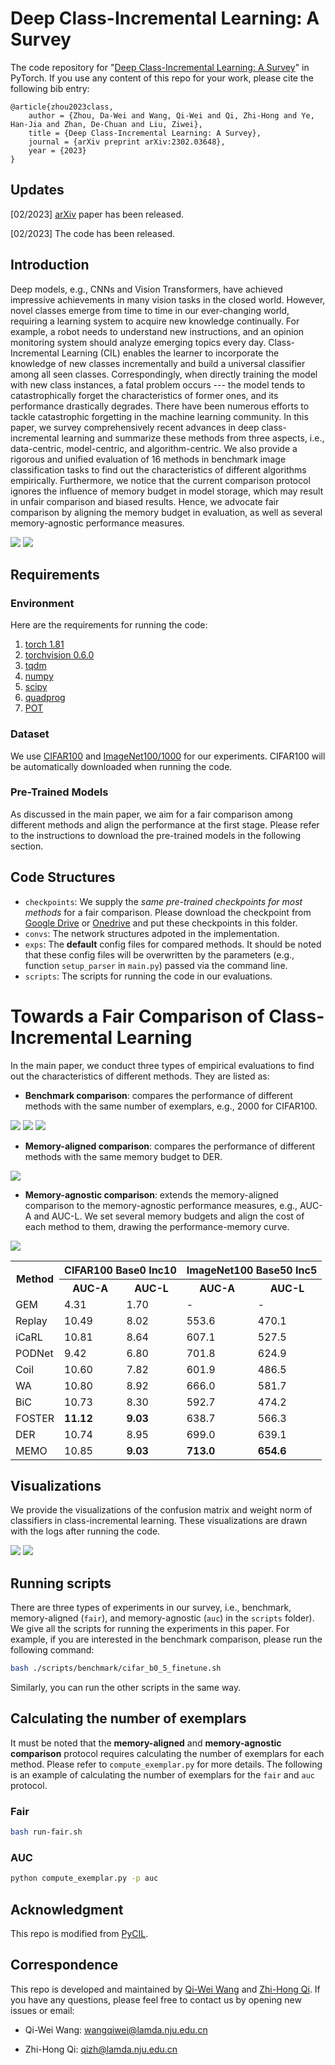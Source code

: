 # Deep Class-Incremental Learning: A Survey

The code repository for "[Deep Class-Incremental Learning: A Survey](http://arxiv.org/abs/2302.03648)" in PyTorch. If you use any content of this repo for your work, please cite the following bib entry: 

	@article{zhou2023class,
  	    author = {Zhou, Da-Wei and Wang, Qi-Wei and Qi, Zhi-Hong and Ye, Han-Jia and Zhan, De-Chuan and Liu, Ziwei},
 	    title = {Deep Class-Incremental Learning: A Survey},
	    journal = {arXiv preprint arXiv:2302.03648},
	    year = {2023}
 	}





## Updates

[02/2023] [arXiv](https://arxiv.org/abs/2302.03648) paper has been released.

[02/2023] The code has been released.



## Introduction
Deep models, e.g., CNNs and Vision Transformers, have achieved impressive achievements in many vision tasks in the closed world. However, novel classes emerge from time to time in our ever-changing world, requiring a learning system to acquire new knowledge continually. For example, a robot needs to understand new instructions, and an opinion monitoring system should analyze emerging topics every day. Class-Incremental Learning (CIL) enables the learner to incorporate the knowledge of new classes incrementally and build a universal classifier among all seen classes. Correspondingly, when directly training the model with new class instances, a fatal problem occurs --- the model tends to catastrophically forget the characteristics of former ones, and its performance drastically degrades. There have been numerous efforts to tackle catastrophic forgetting in the machine learning community. 
In this paper, we survey comprehensively recent advances in deep class-incremental learning and summarize these methods from three aspects, i.e., data-centric, model-centric, and algorithm-centric. We also provide a rigorous and unified evaluation of 16 methods in benchmark image classification tasks to find out the characteristics of different algorithms empirically. Furthermore, we notice that the current comparison protocol ignores the influence of memory budget in model storage, which may result in unfair comparison and biased results. Hence, we advocate fair comparison by aligning the memory budget in evaluation, as well as several memory-agnostic performance measures. 

<img src="resources/taxonomy_fig.png">


<img src="resources/roadmap.png">


## Requirements

### Environment
Here are the requirements for running the code:
1. [torch 1.81](https://github.com/pytorch/pytorch)
2. [torchvision 0.6.0](https://github.com/pytorch/vision)
3. [tqdm](https://github.com/tqdm/tqdm)
4. [numpy](https://github.com/numpy/numpy)
5. [scipy](https://github.com/scipy/scipy)
6. [quadprog](https://github.com/quadprog/quadprog)
7. [POT](https://github.com/PythonOT/POT)

### Dataset
We use [CIFAR100](https://www.cs.toronto.edu/~kriz/cifar.html) and [ImageNet100/1000](https://www.image-net.org/) for our experiments. CIFAR100 will be automatically downloaded when running the code. 

### Pre-Trained Models
As discussed in the main paper, we aim for a fair comparison among different methods and align the performance at the first stage. Please refer to the instructions to download the pre-trained models in the following section.


## Code Structures

- `checkpoints`: We supply the *same pre-trained checkpoints for most methods* for a fair comparison. Please download the checkpoint from [Google Drive](https://drive.google.com/drive/folders/1FLgnMkNuQyRLjYJ5Khnj370LtfYExZhm?usp=sharing) or [Onedrive](https://entuedu-my.sharepoint.com/:f:/g/personal/n2207876b_e_ntu_edu_sg/EhXYBtaQRbtKhFRaCJ6IgfEBykAUKDDynkfXMULBqYMnKA?e=rjz1sd) and put these checkpoints in this folder.
- `convs`: The network structures adpoted in the implementation.
- `exps`: The **default** config files for compared methods. It should be noted that these config files will be overwritten by the parameters (e.g., function `setup_parser` in `main.py`) passed via the command line.
- `scripts`: The scripts for running the code in our evaluations.



# Towards a Fair Comparison of Class-Incremental Learning

In the main paper, we conduct three types of empirical evaluations to find out the characteristics of different methods. They are listed as:

- **Benchmark comparison**: compares the performance of different methods with the same number of exemplars, e.g., 2000 for CIFAR100.

<img src="resources/cifar.png">

<img src="resources/imagenet100.png">

<img src="resources/imagenet1000.png">

- **Memory-aligned comparison**: compares the performance of different methods with the same memory budget to DER.

<img src="resources/memory-aligned.png">

- **Memory-agnostic comparison**: extends the memory-aligned comparison to the memory-agnostic performance measures, e.g., AUC-A and AUC-L. We set several memory budgets and align the cost of each method to them, drawing the performance-memory curve.

<img src="resources/AUC.png">



    
<table>
<tr>
	<th rowspan="2" colspan="1"> Method </th>
<th scope="col" colspan="2">CIFAR100 Base0 Inc10</th>
<th scope="col" colspan="2">ImageNet100 Base50 Inc5</th>
    </tr>
    <tr>
        <th scope="col" colspan="1">AUC-A</th>
<th scope="col" colspan="1">AUC-L</th>
<th scope="col" colspan="1">AUC-A</th>
<th scope="col" colspan="1">AUC-L</th>
    </tr>
    <tr>
        <td>GEM</td>
        <td>4.31</td>
        <td>1.70</td>
        <td>-</td>
        <td>-</td>
    </tr>
    <tr>
        <td>Replay</td>
        <td>10.49</td>
        <td>8.02</td>
        <td>553.6</td>
        <td>470.1</td>
    </tr>
    <tr>
        <td>iCaRL</td>
        <td>10.81</td>
        <td>8.64</td>
        <td>607.1</td>
        <td>527.5</td>
    </tr>
    <tr>
        <td>PODNet</td>
        <td>9.42</td>
        <td>6.80</td>
        <td>701.8</td>
        <td>624.9</td>
    </tr>
    <tr>
        <td>Coil</td>
        <td>10.60</td>
        <td>7.82</td>
        <td>601.9</td>
        <td>486.5</td>
    </tr>
    <tr>
        <td>WA</td>
        <td>10.80</td>
        <td>8.92</td>
        <td>666.0</td>
        <td>581.7</td>
    </tr>
    <tr>
        <td>BiC</td>
        <td>10.73</td>
        <td>8.30</td>
        <td>592.7</td>
        <td>474.2</td>
    </tr>
    <tr>
        <td>FOSTER</td>
        <td><b>11.12</b></td>
        <td><b>9.03</b></td>
        <td>638.7</td>
        <td>566.3</td>
    </tr>
    <tr>
        <td>DER</td>
        <td>10.74</td>
        <td>8.95</td>
        <td>699.0</td>
        <td>639.1</td>
    </tr>
    <tr>
        <td>MEMO</td>
        <td>10.85</td>
        <td><b>9.03</b></td>
        <td><b>713.0</b></td>
        <td><b>654.6</b></td>
    </tr>
</table>



## Visualizations

We provide the visualizations of the confusion matrix and weight norm of classifiers in class-incremental learning. These visualizations are drawn with the logs after running the code.

<img src="resources/confmat.png">

<img src="resources/fcweight.png">

## Running scripts


There are three types of experiments in our survey, i.e., benchmark, memory-aligned (`fair`), and memory-agnostic (`auc`) in the `scripts` folder). We give all the scripts for running the experiments in this paper. For example, if you are interested in the benchmark comparison, please run the following command:

```bash
bash ./scripts/benchmark/cifar_b0_5_finetune.sh
```

Similarly, you can run the other scripts in the same way. 

## Calculating the number of exemplars

It must be noted that the **memory-aligned** and **memory-agnostic comparison** protocol requires calculating the number of exemplars for each method. Please refer to `compute_exemplar.py` for more details. The following is an example of calculating the number of exemplars for the `fair` and `auc` protocol.

### Fair

```bash
bash run-fair.sh
```

### AUC

```bash
python compute_exemplar.py -p auc
```

## Acknowledgment
This repo is modified from [PyCIL](https://github.com/G-U-N/PyCIL).

## Correspondence

This repo is developed and maintained by [Qi-Wei Wang](https://www.lamda.nju.edu.cn/wangqiwei/) and [Zhi-Hong Qi](https://www.lamda.nju.edu.cn/qizh/). If you have any questions, please feel free to contact us by opening new issues or email:

- Qi-Wei Wang: wangqiwei@lamda.nju.edu.cn

- Zhi-Hong Qi: qizh@lamda.nju.edu.cn
